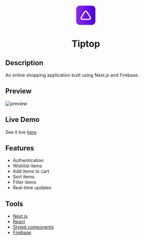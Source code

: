 <p align="center">
  <a href="https://tiptopstore.vercel.app">
    <img alt="logo" src="public/logo.svg" width="60" />
  </a>
  <h1 align="center">
    Tiptop
  </h1>
</p>

## Description

An online shopping application built using Next.js and Firebase.

## Preview

![preview](https://user-images.githubusercontent.com/48406108/158732497-5a959e51-9335-4062-8c1e-7131528b3ce8.png)

## Live Demo

See it live [here](https://tiptopstore.vercel.app).

## Features

- Authentication
- Wishlist items
- Add items to cart
- Sort items
- Filter items
- Real-time updates

## Tools

- [Next.js](https://nextjs.org)
- [React](https://reactjs.org)
- [Styled components](https://www.styled-components.com)
- [Firebase](https://firebase.google.com)

